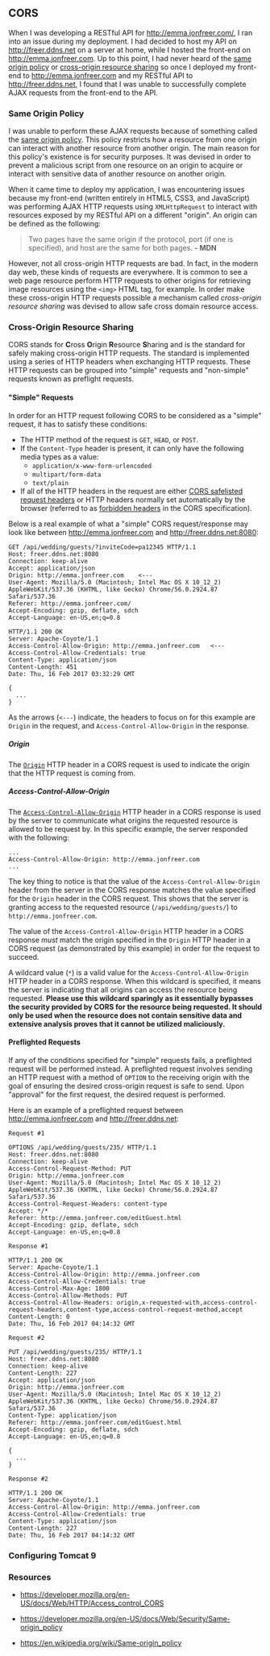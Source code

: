 ## CORS

When I was developing a RESTful API for http://emma.jonfreer.com/, I ran into an issue during my deployment. I had decided to host my API on http://freer.ddns.net on a server at home, while I hosted the front-end on http://emma.jonfreer.com. Up to this point, I had never heard of the [same origin policy](https://developer.mozilla.org/en-US/docs/Web/Security/Same-origin_policy) or [cross-origin resource sharing]() so once I deployed my front-end to http://emma.jonfreer.com and my RESTful API to http://freer.ddns.net, I found that I was unable to successfully complete AJAX requests from the front-end to the API.

### Same Origin Policy

I was unable to perform these AJAX requests because of something called the [same origin policy](https://developer.mozilla.org/en-US/docs/Web/Security/Same-origin_policy). This policy restricts how a resource from one origin can interact with another resource from another origin. The main reason for this policy's existence is for security purposes. It was devised in order to prevent a malicious script from one resource on an origin to acquire or interact with sensitive data of another resource on another origin.

When it came time to deploy my application, I was encountering issues because my front-end (written entirely in HTML5, CSS3, and JavaScript) was performing AJAX HTTP requests using `XMLHttpRequest` to interact with resources exposed by my RESTful API on a different "origin". An origin can be defined as the following:

> Two pages have the same origin if the protocol, port (if one is specified), and host are the same for both pages. **- MDN**

However, not all cross-origin HTTP requests are bad. In fact, in the modern day web, these kinds of requests are everywhere. It is common to see a web page resource perform HTTP requests to other origins for retrieving image resources using the `<img>` HTML tag, for example. In order make these cross-origin HTTP requests possible a mechanism called *cross-origin resource sharing* was devised to allow safe cross domain resource access.

### Cross-Origin Resource Sharing

CORS stands for **C**ross **O**rigin **R**esource **S**haring and is the standard for safely making cross-origin HTTP requests. The standard is implemented using a series of HTTP headers when exchanging HTTP requests. These HTTP requests can be grouped into "simple" requests and "non-simple" requests known as preflight requests.

#### "Simple" Requests

In order for an HTTP request following CORS to be considered as a "simple" request, it has to satisfy these conditions:

- The HTTP method of the request is `GET`, `HEAD`, or `POST`.
- If the `Content-Type` header is present, it can only have the following media types as a value:
  - `application/x-www-form-urlencoded`
  - `multipart/form-data`
  - `text/plain`
- If all of the HTTP headers in the request are either [CORS safelisted request headers](https://fetch.spec.whatwg.org/#cors-safelisted-request-header) or HTTP headers normally set automatically by the browser (referred to as [forbidden headers](https://fetch.spec.whatwg.org/#forbidden-header-name) in the CORS specification).

Below is a real example of what a "simple" CORS request/response may look like between http://emma.jonfreer.com and http://freer.ddns.net:8080:

```
GET /api/wedding/guests/?inviteCode=pa12345 HTTP/1.1
Host: freer.ddns.net:8080
Connection: keep-alive
Accept: application/json
Origin: http://emma.jonfreer.com    <---
User-Agent: Mozilla/5.0 (Macintosh; Intel Mac OS X 10_12_2) AppleWebKit/537.36 (KHTML, like Gecko) Chrome/56.0.2924.87 Safari/537.36
Referer: http://emma.jonfreer.com/
Accept-Encoding: gzip, deflate, sdch
Accept-Language: en-US,en;q=0.8
```

```
HTTP/1.1 200 OK
Server: Apache-Coyote/1.1
Access-Control-Allow-Origin: http://emma.jonfreer.com   <---
Access-Control-Allow-Credentials: true
Content-Type: application/json
Content-Length: 451
Date: Thu, 16 Feb 2017 03:32:29 GMT

{
  ...
}

```

As the arrows (`<---`) indicate, the headers to focus on for this example are `Origin` in the request, and `Access-Control-Allow-Origin` in the response.

##### Origin

The [`Origin`](https://developer.mozilla.org/en-US/docs/Web/HTTP/Headers/Origin) HTTP header in a CORS request is used to indicate the origin that the HTTP request is coming from.

##### Access-Control-Allow-Origin

The [`Access-Control-Allow-Origin`](https://developer.mozilla.org/en-US/docs/Web/HTTP/Headers/Access-Control-Allow-Origin) HTTP header in a CORS response is used by the server to communicate what origins the requested resource is allowed to be request by. In this specific example, the server responded with the following:

```
...
Access-Control-Allow-Origin: http://emma.jonfreer.com
...
```

The key thing to notice is that the value of the `Access-Control-Allow-Origin` header from the server in the CORS response matches the value specified for the `Origin` header in the CORS request. This shows that the server is granting access to the requested resource (`/api/wedding/guests/`) to `http://emma.jonfreer.com`.

The value of the `Access-Control-Allow-Origin` HTTP header in a CORS response *must* match the origin specified in the `Origin` HTTP header in a CORS request (as demonstrated by this example) in order for the request to succeed.

A wildcard value (`*`) is a valid value for the `Access-Control-Allow-Origin` HTTP header in a CORS response. When this wildcard is specified, it means the server is indicating that all origins can access the resource being requested. **Please use this wildcard sparingly as it essentially bypasses the security provided by CORS for the resource being requested. It should only be used when the resource does not contain sensitive data and extensive analysis proves that it cannot be utilized maliciously.**

#### Preflighted Requests

If any of the conditions specified for "simple" requests fails, a preflighted request will be performed instead. A preflighted request involves sending an HTTP request with a method of `OPTION` to the receiving origin with the goal of ensuring the desired cross-origin request is safe to send. Upon "approval" for the first request, the desired request is performed.

Here is an example of a preflighted request between http://emma.jonfreer.com and http://freer.ddns.net:

`Request #1`
```
OPTIONS /api/wedding/guests/235/ HTTP/1.1
Host: freer.ddns.net:8080
Connection: keep-alive
Access-Control-Request-Method: PUT
Origin: http://emma.jonfreer.com
User-Agent: Mozilla/5.0 (Macintosh; Intel Mac OS X 10_12_2) AppleWebKit/537.36 (KHTML, like Gecko) Chrome/56.0.2924.87 Safari/537.36
Access-Control-Request-Headers: content-type
Accept: */*
Referer: http://emma.jonfreer.com/editGuest.html
Accept-Encoding: gzip, deflate, sdch
Accept-Language: en-US,en;q=0.8
```

`Response #1`

```
HTTP/1.1 200 OK
Server: Apache-Coyote/1.1
Access-Control-Allow-Origin: http://emma.jonfreer.com
Access-Control-Allow-Credentials: true
Access-Control-Max-Age: 1800
Access-Control-Allow-Methods: PUT
Access-Control-Allow-Headers: origin,x-requested-with,access-control-request-headers,content-type,access-control-request-method,accept
Content-Length: 0
Date: Thu, 16 Feb 2017 04:14:32 GMT
```

`Request #2`
```
PUT /api/wedding/guests/235/ HTTP/1.1
Host: freer.ddns.net:8080
Connection: keep-alive
Content-Length: 227
Accept: application/json
Origin: http://emma.jonfreer.com
User-Agent: Mozilla/5.0 (Macintosh; Intel Mac OS X 10_12_2) AppleWebKit/537.36 (KHTML, like Gecko) Chrome/56.0.2924.87 Safari/537.36
Content-Type: application/json
Referer: http://emma.jonfreer.com/editGuest.html
Accept-Encoding: gzip, deflate, sdch
Accept-Language: en-US,en;q=0.8

{
  ...
}
```

`Response #2`

```
HTTP/1.1 200 OK
Server: Apache-Coyote/1.1
Access-Control-Allow-Origin: http://emma.jonfreer.com
Access-Control-Allow-Credentials: true
Content-Type: application/json
Content-Length: 227
Date: Thu, 16 Feb 2017 04:14:32 GMT
```



### Configuring Tomcat 9

### Resources

- https://developer.mozilla.org/en-US/docs/Web/HTTP/Access_control_CORS

- https://developer.mozilla.org/en-US/docs/Web/Security/Same-origin_policy

- https://en.wikipedia.org/wiki/Same-origin_policy
